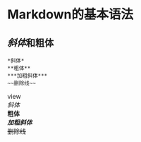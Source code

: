 # **Markdown的基本语法**
## ***斜体***和**粗体**
```
*斜体*  
**粗体**
***加粗斜体***
~~删除线~~
```  
view  
*斜体*    
**粗体**  
***加粗斜体***  
~~删除线~~
